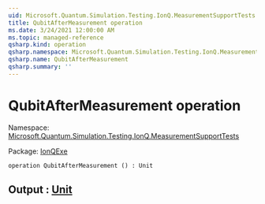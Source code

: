 ```yaml
---
uid: Microsoft.Quantum.Simulation.Testing.IonQ.MeasurementSupportTests.QubitAfterMeasurement
title: QubitAfterMeasurement operation
ms.date: 3/24/2021 12:00:00 AM
ms.topic: managed-reference
qsharp.kind: operation
qsharp.namespace: Microsoft.Quantum.Simulation.Testing.IonQ.MeasurementSupportTests
qsharp.name: QubitAfterMeasurement
qsharp.summary: ''
---
```


# QubitAfterMeasurement operation

Namespace: [Microsoft.Quantum.Simulation.Testing.IonQ.MeasurementSupportTests](xref:Microsoft.Quantum.Simulation.Testing.IonQ.MeasurementSupportTests)

Package: [IonQExe](https://nuget.org/packages/IonQExe)




```qsharp
operation QubitAfterMeasurement () : Unit
```


## Output : [Unit](xref:microsoft.quantum.lang-ref.unit)

